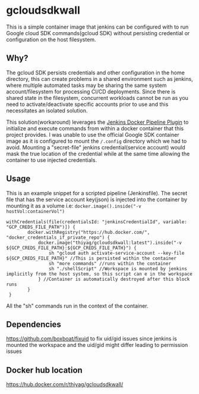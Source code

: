 # gcloudsdkwall
This is a simple container image that jenkins can be configured with to run Google cloud SDK commands(gcloud SDK) without persisting credential or configuration on the host filesystem.

## Why?
The gcloud SDK persists credentials and other configuration in the home directory, this can create problems in a shared environment such as jenkins, where multiple automated tasks may be sharing the same system account/filesystem for processing CI/CD deployments. Since there is shared state in the filesystem, concurrent workloads cannot be run as you need to activate/deactivate specific accounts prior to use and this necessitates an isolated solution.

This solution(workaround) leverages the [Jenkins Docker Pipeline Plugin](https://jenkins.io/doc/book/pipeline/docker/) to initialize and execute commands from within a docker container that this project provides. I was unable to use the official Google SDK container image as it is configured to mount the `/.config` directory which we had to avoid. Mounting a "secret-file" jenkins credential(service account) would mask the true location of the credential while at the same time allowing the container to use injected credentials.

## Usage
This is an example snippet for a scripted pipeline (Jenkinsfile). The secret file that has the service account key(json) is injected into the container by mounting it as a volume i.e: `docker.image().inside("-v hostVol:containerVol")`
```
withCredentials(file(credentialsId: "jenkinsCredentialId", variable: "GCP_CREDS_FILE_PATH")]) {
        docker.withRegistry("https://hub.docker.com/", "docker_credentials_if_private_repo") {
            docker.image("thiyag/gcloudsdkwall:latest").inside("-v ${GCP_CREDS_FILE_PATH}:${GCP_CREDS_FILE_PATH}") {
                sh "gcloud auth activate-service-account --key-file ${GCP_CREDS_FILE_PATH}" //This is persisted within the container
                sh "more commands" //runs within the container
                sh "./shellScript" //Workspace is mounted by jenkins implicitly from the host system, so this script can e in the workspace
            } //Container is automatically destroyed after this block runs
        }
 }
 ```
 All the "sh" commands run in the context of the container.
 
## Dependencies
https://github.com/boxboat/fixuid to fix uid/gid issues since jenkins is mounted the workspace and the uid/gid might differ leading to permission issues

## Docker hub location
https://hub.docker.com/r/thiyag/gcloudsdkwall/
